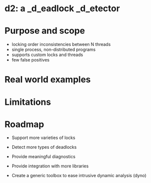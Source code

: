 <!SLIDE subsection>
# d2: a _d_eadlock _d_etector


<!SLIDE bullets>
# Purpose and scope

* locking order inconsistencies between N threads
* single process, non-distributed programs
* supports custom locks and threads
* few false positives


<!SLIDE>
<!--
    this is a _MUST_. seriously. I also need to show benchmarks with and
    without the logging enabled, to show that the impact on performance is
    not too large (which is not the case currently!).
-->
# Real world examples


<!SLIDE>
# Limitations

<!--
    - types of deadlocks we know we don't currently detect
    - types of deadlocks we won't even try to detect since it would escape
      the scope of the project
    - difficulty of having meaningful diagnostic information (stack traces)
      efficiently, and difficulty to have them at all without debug symbols
    - potential scalability problems with the algorithm
-->


<!SLIDE bullets>
# Roadmap

<!-- also talk about generalizing to more than locks, but any resource -->
* Support more varieties of locks

* Detect more types of deadlocks

<!-- talk about efficient call stacks -->
* Provide meaningful diagnostics

<!-- mention at least TBB -->
* Provide integration with more libraries

<!--
    the ultimate goal is to be able to define orthogonal dynamic analysis
    tools using a DSEL. uses cases are:
        - benchmarking/checking memory allocation
        - access to shared variables to detect race conditions (this might be
          impossible because it would require too much modification)
        - gather statistics during program execution
-->
* Create a generic toolbox to ease intrusive dynamic analysis (dyno)
